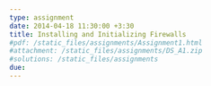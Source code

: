 ```yaml
---
type: assignment
date: 2014-04-18 11:30:00 +3:30
title: Installing and Initializing Firewalls
#pdf: /static_files/assignments/Assignment1.html
#attachment: /static_files/assignments/DS_A1.zip
#solutions: /static_files/assignments
due: 
---
```

